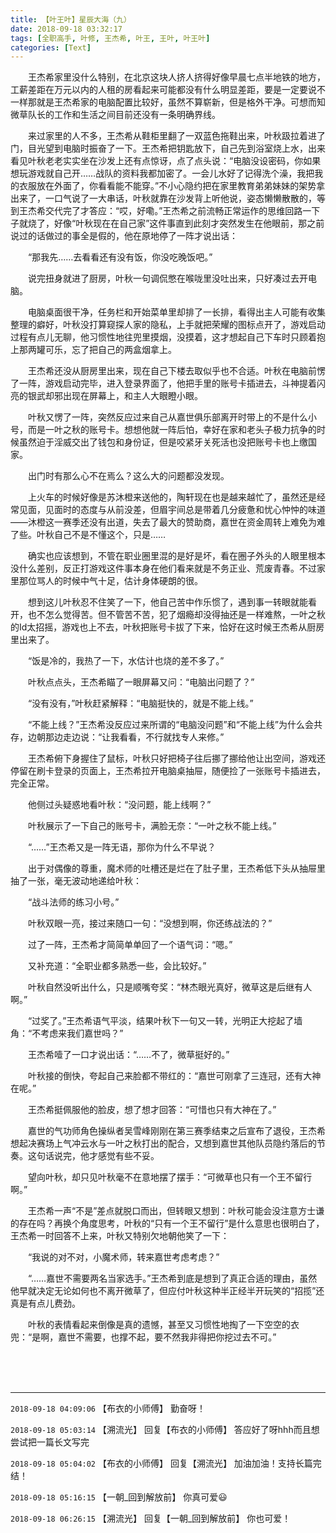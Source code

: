 ```yaml
---
title: 【叶王叶】星辰大海（九）
date: 2018-09-18 03:32:17
tags: [全职高手, 叶修, 王杰希, 叶王, 王叶, 叶王叶]
categories: [Text]
---
```


<p dir="ltr"  >　　王杰希家里没什么特别，在北京这块人挤人挤得好像早晨七点半地铁的地方，工薪差距在万元以内的人租的房看起来可能都没有什么明显差距，要是一定要说不一样那就是王杰希家的电脑配置比较好，虽然不算崭新，但是格外干净。可想而知微草队长的工作和生活之间目前还没有一条明确界线。</p> 
<p dir="ltr"  >　　来过家里的人不多，王杰希从鞋柜里翻了一双蓝色拖鞋出来，叶秋趿拉着进了门，目光望到电脑时振奋了一下。王杰希把钥匙放下，自己先到浴室烧上水，出来看见叶秋老老实实坐在沙发上还有点惊讶，点了点头说：“电脑没设密码，你如果想玩游戏就自己开……战队的资料我都加密了。一会儿水好了记得洗个澡，我把我的衣服放在外面了，你看看能不能穿。”不小心隐约把在家里教育弟弟妹妹的架势拿出来了，一口气说了一大串话，叶秋就靠在沙发背上听他说，姿态懒懒散散的，等到王杰希交代完了才答应：“哎，好嘞。”王杰希之前流畅正常运作的思维回路一下子就烧了，好像“叶秋现在在自己家”这件事直到此刻才突然发生在他眼前，那之前说过的话做过的事全是假的，他在原地停了一阵才说出话：</p> 
<p dir="ltr"  >　　“那我先……去看看还有没有饭，你没吃晚饭吧。”</p> 
<p dir="ltr"  >　　说完扭身就进了厨房，叶秋一句调侃憋在喉咙里没吐出来，只好凑过去开电脑。</p> 
<p dir="ltr"  >　　电脑桌面很干净，任务栏和开始菜单里却排了一长排，看得出主人可能有收集整理的癖好，叶秋没打算窥探人家的隐私，上手就把荣耀的图标点开了，游戏启动过程有点儿无聊，他习惯性地往兜里摸烟，没摸着，这才想起自己下车时只顾着抱上那两罐可乐，忘了把自己的两盒烟拿上。</p> 
<p dir="ltr"  >　　王杰希还没从厨房里出来，现在自己下楼去取似乎也不合适。叶秋在电脑前愣了一阵，游戏启动完毕，进入登录界面了，他把手里的账号卡插进去，斗神提着闪亮的银武却邪出现在屏幕上，和主人大眼瞪小眼。</p> 
<p dir="ltr"  >　　叶秋又愣了一阵，突然反应过来自己从嘉世俱乐部离开时带上的不是什么小号，而是一叶之秋的账号卡。想想他就一阵后怕，幸好在家和老头子极力抗争的时候虽然迫于淫威交出了钱包和身份证，但是咬紧牙关死活也没把账号卡也上缴国家。</p> 
<p dir="ltr"  >　　出门时有那么心不在焉么？这么大的问题都没发现。</p> 
<p dir="ltr"  >　　上火车的时候好像是苏沐橙来送他的，陶轩现在也是越来越忙了，虽然还是经常见面，见面时的态度与从前没差，但眉宇间总是带着几分疲惫和忧心忡忡的味道——沐橙这一赛季还没有出道，失去了最大的赞助商，嘉世在资金周转上难免为难了些。叶秋自己不是不懂这个，只是……</p> 
<p dir="ltr"  >　　确实也应该想到，不管在职业圈里混的是好是坏，看在圈子外头的人眼里根本没什么差别，反正打游戏这件事本身在他们看来就是不务正业、荒废青春。不过家里那位骂人的时候中气十足，估计身体硬朗的很。</p> 
<p dir="ltr"  >　　想到这儿叶秋忍不住笑了一下，他自己苦中作乐惯了，遇到事一转眼就能看开，也不怎么觉得苦。但不管苦不苦，犯了烟瘾却没得抽还是一样难熬，一叶之秋的Id太招摇，游戏也上不去，叶秋把账号卡拔了下来，恰好在这时候王杰希从厨房里出来了。</p> 
<p dir="ltr"  >　　“饭是冷的，我热了一下，水估计也烧的差不多了。”</p> 
<p dir="ltr"  >　　叶秋点点头，王杰希瞄了一眼屏幕又问：“电脑出问题了？”</p> 
<p dir="ltr"  >　　“没有没有，”叶秋赶紧解释：“电脑挺快的，就是不能上线。”</p> 
<p dir="ltr"  >　　“不能上线？”王杰希没反应过来所谓的“电脑没问题”和“不能上线”为什么会共存，边朝那边走边说：“让我看看，不行就找专人来修。”</p> 
<p dir="ltr"  >　　王杰希俯下身握住了鼠标，叶秋只好把椅子往后挪了挪给他让出空间，游戏还停留在刷卡登录的页面上，王杰希拉开电脑桌抽屉，随便捡了一张账号卡插进去，完全正常。</p> 
<p dir="ltr"  >　　他侧过头疑惑地看叶秋：“没问题，能上线啊？”</p> 
<p dir="ltr"  >　　叶秋展示了一下自己的账号卡，满脸无奈：“一叶之秋不能上线。”</p> 
<p dir="ltr"  >　　“……”王杰希又是一阵无语，那你为什么不早说？</p> 
<p dir="ltr"  >　　出于对偶像的尊重，魔术师的吐槽还是烂在了肚子里，王杰希低下头从抽屉里抽了一张，毫无波动地递给叶秋：</p> 
<p dir="ltr"  >　　“战斗法师的练习小号。”</p> 
<p dir="ltr"  >　　叶秋双眼一亮，接过来随口一句：“没想到啊，你还练战法的？”</p> 
<p dir="ltr"  >　　过了一阵，王杰希才简简单单回了一个语气词：“嗯。”</p> 
<p dir="ltr"  >　　又补充道：“全职业都多熟悉一些，会比较好。”</p> 
<p dir="ltr"  >　　叶秋自然没听出什么，只是顺嘴夸奖：“林杰眼光真好，微草这是后继有人啊。”</p> 
<p dir="ltr"  >　　“过奖了。”王杰希语气平淡，结果叶秋下一句又一转，光明正大挖起了墙角：“不考虑来我们嘉世吗？”</p> 
<p dir="ltr"  >　　王杰希噎了一口才说出话：“……不了，微草挺好的。”</p> 
<p dir="ltr"  >　　叶秋接的倒快，夸起自己来脸都不带红的：“嘉世可刚拿了三连冠，还有大神在呢。”</p> 
<p dir="ltr"  >　　王杰希挺佩服他的脸皮，想了想才回答：“可惜也只有大神在了。”</p> 
<p dir="ltr"  >　　嘉世的气功师角色操纵者吴雪峰刚刚在第三赛季结束之后宣布了退役，王杰希想起决赛场上气冲云水与一叶之秋打出的配合，又想到嘉世其他队员隐约落后的节奏。这句话说完，他才感觉有些不妥。</p> 
<p dir="ltr"  >　　望向叶秋，却只见叶秋毫不在意地摆了摆手：“可微草也只有一个王不留行啊。”</p> 
<p dir="ltr"  >　　王杰希一声“不是”差点就脱口而出，但转眼又想到：叶秋可能会没注意方士谦的存在吗？再换个角度思考，叶秋的“只有一个王不留行”是什么意思也很明白了，王杰希一时回答不上来，叶秋又特别欠地朝他笑了一下：</p> 
<p dir="ltr"  >　　“我说的对不对，小魔术师，转来嘉世考虑考虑？”</p> 
<p dir="ltr"  >　　“……嘉世不需要两名当家选手。”王杰希到底是想到了真正合适的理由，虽然他早就决定无论如何也不离开微草了，但应付叶秋这种半正经半开玩笑的“招揽”还真是有点儿费劲。</p> 
<p dir="ltr"  >　　叶秋的表情看起来倒像是真的遗憾，甚至又习惯性地掏了一下空空的衣兜：“是啊，嘉世不需要，也撑不起，要不然我非得把你挖过去不可。”</p> 
<p dir="ltr"  >　　</p> 
<p dir="ltr"  >&nbsp;</p>

<!-- more -->

---

`2018-09-18 04:09:06` 【布衣的小师傅】 勤奋呀！

`2018-09-18 05:03:14` 【溯流光】 回复【布衣的小师傅】 答应好了呀hhh而且想尝试把一篇长文写完

`2018-09-18 05:04:02` 【布衣的小师傅】 回复【溯流光】 加油加油！支持长篇完结！

`2018-09-18 05:16:15` 【一朝\_回到解放前】 你真可爱😃

`2018-09-18 06:26:15` 【溯流光】 回复【一朝\_回到解放前】 你也可爱！
